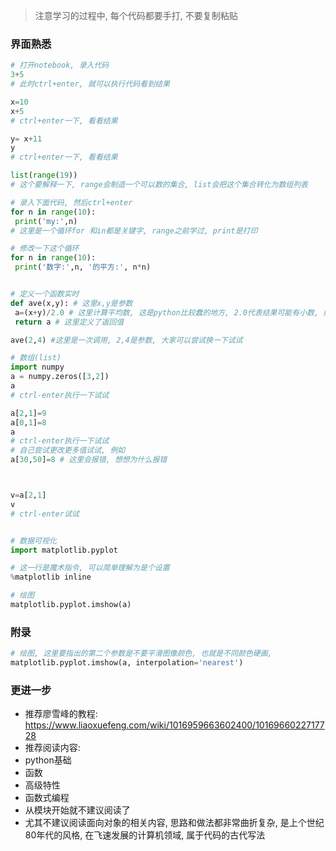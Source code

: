> 注意学习的过程中, 每个代码都要手打, 不要复制粘贴
### 界面熟悉

```python
# 打开notebook, 录入代码
3+5
# 此时ctrl+enter, 就可以执行代码看到结果

x=10
x+5
# ctrl+enter一下, 看看结果

y= x+11
y
# ctrl+enter一下, 看看结果

list(range(19))
# 这个要解释一下, range会制造一个可以数的集合, list会把这个集合转化为数组列表

# 录入下面代码, 然后ctrl+enter
for n in range(10):
 print('my:',n)
# 这里是一个循环for 和in都是关键字, range之前学过, print是打印

# 修改一下这个循环
for n in range(10):
 print('数字:',n, '的平方:', n*n)


# 定义一个函数实时
def ave(x,y): # 这里x,y是参数
 a=(x+y)/2.0 # 这里计算平均数, 这是python比较蠢的地方, 2.0代表结果可能有小数, 如果用2, 他就自动帮你取整.
 return a # 这里定义了返回值

ave(2,4) #这里是一次调用, 2,4是参数, 大家可以尝试换一下试试

# 数组(list)
import numpy
a = numpy.zeros([3,2])
a
# ctrl-enter执行一下试试

a[2,1]=9
a[0,1]=8
a
# ctrl-enter执行一下试试
# 自己尝试更改更多值试试, 例如
a[30,50]=8 # 这里会报错, 想想为什么报错



v=a[2,1]
v
# ctrl-enter试试


# 数据可视化
import matplotlib.pyplot

# 这一行是魔术指令, 可以简单理解为是个设置
%matplotlib inline

# 绘图
matplotlib.pyplot.imshow(a)

```


### 附录

```python
# 绘图, 这里要指出的第二个参数是不要平滑图像颜色, 也就是不同颜色硬画, 
matplotlib.pyplot.imshow(a, interpolation='nearest')

```

### 更进一步
- 推荐廖雪峰的教程: https://www.liaoxuefeng.com/wiki/1016959663602400/1016966022717728
- 推荐阅读内容:
 - python基础
 - 函数
 - 高级特性
 - 函数式编程
- 从模块开始就不建议阅读了
- 尤其不建议阅读面向对象的相关内容, 思路和做法都非常曲折复杂, 是上个世纪80年代的风格, 在飞速发展的计算机领域, 属于代码的古代写法